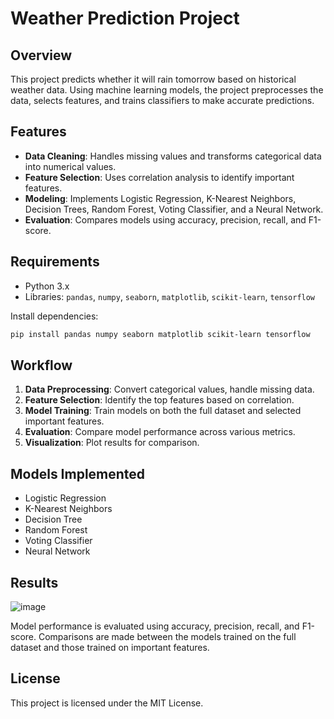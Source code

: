 # Weather Prediction Project

## Overview
This project predicts whether it will rain tomorrow based on historical weather data. Using machine learning models, the project preprocesses the data, selects features, and trains classifiers to make accurate predictions.

## Features
- **Data Cleaning**: Handles missing values and transforms categorical data into numerical values.
- **Feature Selection**: Uses correlation analysis to identify important features.
- **Modeling**: Implements Logistic Regression, K-Nearest Neighbors, Decision Trees, Random Forest, Voting Classifier, and a Neural Network.
- **Evaluation**: Compares models using accuracy, precision, recall, and F1-score.

## Requirements
- Python 3.x
- Libraries: `pandas`, `numpy`, `seaborn`, `matplotlib`, `scikit-learn`, `tensorflow`

Install dependencies:

```bash
pip install pandas numpy seaborn matplotlib scikit-learn tensorflow
```

## Workflow
1. **Data Preprocessing**: Convert categorical values, handle missing data.
2. **Feature Selection**: Identify the top features based on correlation.
3. **Model Training**: Train models on both the full dataset and selected important features.
4. **Evaluation**: Compare model performance across various metrics.
5. **Visualization**: Plot results for comparison.

## Models Implemented
- Logistic Regression
- K-Nearest Neighbors
- Decision Tree
- Random Forest
- Voting Classifier
- Neural Network

## Results
![image](https://github.com/user-attachments/assets/68ac9684-9d15-421a-b562-047455f02780)

Model performance is evaluated using accuracy, precision, recall, and F1-score. Comparisons are made between the models trained on the full dataset and those trained on important features.

## License
This project is licensed under the MIT License.
